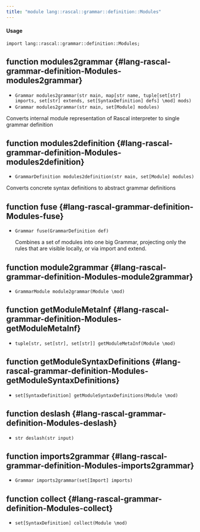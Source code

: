 ```yaml
---
title: "module lang::rascal::grammar::definition::Modules"
---
```


#### Usage

`import lang::rascal::grammar::definition::Modules;`

## function modules2grammar {#lang-rascal-grammar-definition-Modules-modules2grammar}

* ``Grammar modules2grammar(str main, map[str name, tuple[set[str] imports, set[str] extends, set[SyntaxDefinition] defs] \mod] mods)``
* ``Grammar modules2grammar(str main, set[Module] modules)``

Converts internal module representation of Rascal interpreter to single grammar definition

## function modules2definition {#lang-rascal-grammar-definition-Modules-modules2definition}

* ``GrammarDefinition modules2definition(str main, set[Module] modules)``

Converts concrete syntax definitions to abstract grammar definitions

## function fuse {#lang-rascal-grammar-definition-Modules-fuse}

* ``Grammar fuse(GrammarDefinition def)``

  Combines a set of modules into one big Grammar, projecting only the rules that
  are visible locally, or via import and extend.

## function module2grammar {#lang-rascal-grammar-definition-Modules-module2grammar}

* ``GrammarModule module2grammar(Module \mod)``

## function getModuleMetaInf {#lang-rascal-grammar-definition-Modules-getModuleMetaInf}

* ``tuple[str, set[str], set[str]] getModuleMetaInf(Module \mod)``

## function getModuleSyntaxDefinitions {#lang-rascal-grammar-definition-Modules-getModuleSyntaxDefinitions}

* ``set[SyntaxDefinition] getModuleSyntaxDefinitions(Module \mod)``

## function deslash {#lang-rascal-grammar-definition-Modules-deslash}

* ``str deslash(str input)``

## function imports2grammar {#lang-rascal-grammar-definition-Modules-imports2grammar}

* ``Grammar imports2grammar(set[Import] imports)``

## function collect {#lang-rascal-grammar-definition-Modules-collect}

* ``set[SyntaxDefinition] collect(Module \mod)``

